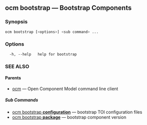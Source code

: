 ## ocm bootstrap &mdash; Bootstrap Components

### Synopsis

```bash
ocm bootstrap [<options>] <sub command> ...
```

### Options

```
  -h, --help   help for bootstrap
```

### SEE ALSO

#### Parents

* [ocm](ocm.md)	 &mdash; Open Component Model command line client


##### Sub Commands

* [ocm bootstrap <b>configuration</b>](ocm_bootstrap_configuration.md)	 &mdash; bootstrap TOI configuration files
* [ocm bootstrap <b>package</b>](ocm_bootstrap_package.md)	 &mdash; bootstrap component version

